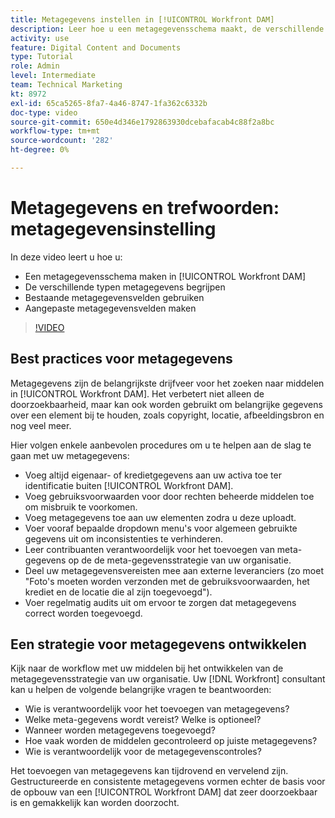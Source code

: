 ```yaml
---
title: Metagegevens instellen in [!UICONTROL Workfront DAM]
description: Leer hoe u een metagegevensschema maakt, de verschillende typen metagegevens begrijpt, bestaande metagegevensvelden gebruikt en meer in [!UICONTROL Workfront DAM].
activity: use
feature: Digital Content and Documents
type: Tutorial
role: Admin
level: Intermediate
team: Technical Marketing
kt: 8972
exl-id: 65ca5265-8fa7-4a46-8747-1fa362c6332b
doc-type: video
source-git-commit: 650e4d346e1792863930dcebafacab4c88f2a8bc
workflow-type: tm+mt
source-wordcount: '282'
ht-degree: 0%

---
```


# Metagegevens en trefwoorden: metagegevensinstelling

In deze video leert u hoe u:

* Een metagegevensschema maken in [!UICONTROL Workfront DAM]
* De verschillende typen metagegevens begrijpen
* Bestaande metagegevensvelden gebruiken
* Aangepaste metagegevensvelden maken

>[!VIDEO](https://video.tv.adobe.com/v/335235/?quality=12&learn=on)

## Best practices voor metagegevens

Metagegevens zijn de belangrijkste drijfveer voor het zoeken naar middelen in [!UICONTROL Workfront DAM]. Het verbetert niet alleen de doorzoekbaarheid, maar kan ook worden gebruikt om belangrijke gegevens over een element bij te houden, zoals copyright, locatie, afbeeldingsbron en nog veel meer.

Hier volgen enkele aanbevolen procedures om u te helpen aan de slag te gaan met uw metagegevens:

* Voeg altijd eigenaar- of kredietgegevens aan uw activa toe ter identificatie buiten [!UICONTROL Workfront DAM].
* Voeg gebruiksvoorwaarden voor door rechten beheerde middelen toe om misbruik te voorkomen.
* Voeg metagegevens toe aan uw elementen zodra u deze uploadt.
* Voer vooraf bepaalde dropdown menu&#39;s voor algemeen gebruikte gegevens uit om inconsistenties te verhinderen.
* Leer contribuanten verantwoordelijk voor het toevoegen van meta-gegevens op de de meta-gegevensstrategie van uw organisatie.
* Deel uw metagegevensvereisten mee aan externe leveranciers (zo moet &quot;Foto&#39;s moeten worden verzonden met de gebruiksvoorwaarden, het krediet en de locatie die al zijn toegevoegd&quot;).
* Voer regelmatig audits uit om ervoor te zorgen dat metagegevens correct worden toegevoegd.

## Een strategie voor metagegevens ontwikkelen

Kijk naar de workflow met uw middelen bij het ontwikkelen van de metagegevensstrategie van uw organisatie. Uw [!DNL Workfront] consultant kan u helpen de volgende belangrijke vragen te beantwoorden:

* Wie is verantwoordelijk voor het toevoegen van metagegevens?
* Welke meta-gegevens wordt vereist? Welke is optioneel?
* Wanneer worden metagegevens toegevoegd?
* Hoe vaak worden de middelen gecontroleerd op juiste metagegevens?
* Wie is verantwoordelijk voor de metagegevenscontroles?

Het toevoegen van metagegevens kan tijdrovend en vervelend zijn. Gestructureerde en consistente metagegevens vormen echter de basis voor de opbouw van een [!UICONTROL Workfront DAM] dat zeer doorzoekbaar is en gemakkelijk kan worden doorzocht.
